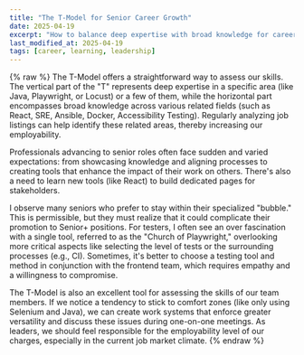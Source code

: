 ```yaml
---
title: "The T-Model for Senior Career Growth"
date: 2025-04-19
excerpt: "How to balance deep expertise with broad knowledge for career advancement."
last_modified_at: 2025-04-19
tags: [career, learning, leadership]
---
```


{% raw %}
The T-Model offers a straightforward way to assess our skills. The vertical part of the "T" represents deep expertise in
a specific area (like Java, Playwright, or Locust) or a few of them, while the horizontal part encompasses broad
knowledge across various related fields (such as React, SRE, Ansible, Docker, Accessibility Testing). Regularly
analyzing job listings can help identify these related areas, thereby increasing our employability.

Professionals advancing to senior roles often face sudden and varied expectations: from showcasing knowledge and
aligning processes to creating tools that enhance the impact of their work on others. There's also a need to learn new
tools (like React) to build dedicated pages for stakeholders.

I observe many seniors who prefer to stay within their specialized "bubble." This is permissible, but they must realize
that it could complicate their promotion to Senior+ positions. For testers, I often see an over fascination with a
single tool, referred to as the "Church of Playwright," overlooking more critical aspects like selecting the level of
tests or the surrounding processes (e.g., CI). Sometimes, it's better to choose a testing tool and method in conjunction
with the frontend team, which requires empathy and a willingness to compromise.

The T-Model is also an excellent tool for assessing the skills of our team members. If we notice a tendency to stick to
comfort zones (like only using Selenium and Java), we can create work systems that enforce greater versatility and
discuss these issues during one-on-one meetings. As leaders, we should feel responsible for the employability level of
our charges, especially in the current job market climate.
{% endraw %}